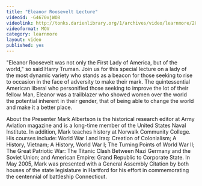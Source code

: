 ```yaml
---
title: "Eleanor Roosevelt Lecture"
videoid: -G4670xjWO8
videolink: http://tonks.darienlibrary.org/1/archives/video/learnmore/20170306_eleanor_roosevelt.mov
videoformat: MOV
category: learnmore
layout: video
published: yes
---
```


"Eleanor Roosevelt was not only the First Lady of America, but of the world," so said Harry Truman. Join us for this special lecture on a lady of the most dynamic variety who stands as a beacon for those seeking to rise to occasion in the face of adversity to make their mark. The quintessential American liberal who personified those seeking to improve the lot of their fellow Man, Eleanor was a trailblazer who showed women over the world the potential inherent in their gender, that of being able to change the world and make it a better place.

About the Presenter
Mark Albertson is the historical research editor at Army Aviation magazine and is a long-time member of the United States Naval Institute. In addition, Mark teaches history at Norwalk Community College. His courses include: World War I and Iraq: Creation of Colonialism; A History, Vietnam; A History, World War I; The Turning Points of World War II; The Great Patriotic War: The Titanic Clash Between Nazi Germany and the Soviet Union; and American Empire: Grand Republic to Corporate State. In May 2005, Mark was presented with a General Assembly Citation by both houses of the state legislature in Hartford for his effort in commemorating the centennial of battleship Connecticut.